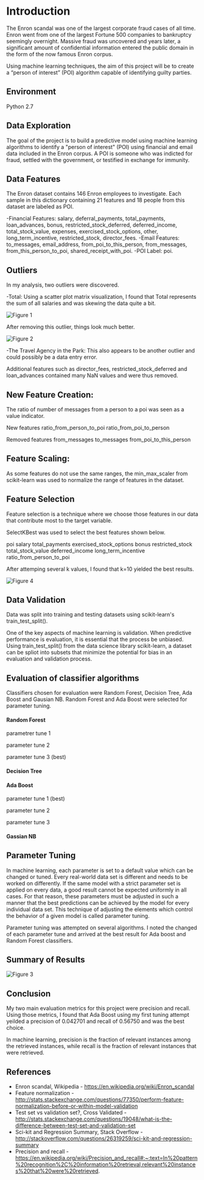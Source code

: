 # Introduction

The Enron scandal was one of the largest corporate fraud cases of all time. Enron went from one of the largest Fortune 500 companies to bankruptcy seemingly overnight. Massive fraud was uncovered and years later, a significant amount of confidential information entered the public domain in the form of the now famous Enron corpus.

Using machine learning techniques, the aim of this project will be to create a “person of interest” (POI) algorithm capable of identifying guilty parties.

## Environment
Python 2.7

## Data Exploration

The goal of the project is to build a predictive model using machine learning algorithms to identify a "person of interest" (POI) using financial and email data included in the Enron corpus. A POI is someone who was indicted for fraud, settled with the government, or testified in exchange for immunity.

## Data Features

The Enron dataset contains 146 Enron employees to investigate. Each sample in this dictionary containing 21 features and 18 people from this dataset are labeled as POI.

-Financial Features: salary, deferral_payments, total_payments, loan_advances, bonus, restricted_stock_deferred, deferred_income, total_stock_value, expenses, exercised_stock_options, other, long_term_incentive, restricted_stock, director_fees.
-Email Features: to_messages, email_address, from_poi_to_this_person, from_messages, from_this_person_to_poi, shared_receipt_with_poi.
-POI Label: poi.

## Outliers

In my analysis, two outliers were discovered.

-Total: Using a scatter plot matrix visualization, I found that Total represents the sum of all salaries and was skewing the data quite a bit.

![Figure 1](https://github.com/ebstockdale/Identify-Fraud-from-Enron-Email/blob/main/salary%20with%20Total.png)

After removing this outlier, things look much better.

![Figure 2](https://github.com/ebstockdale/Identify-Fraud-from-Enron-Email/blob/main/salary%20without%20Total.png)


-The Travel Agency in the Park: This also appears to be another outlier and could possibly be a data entry error.

Additional features such as director_fees,  restricted_stock_deferred and loan_advances contained many NaN values and were thus removed. 


## New Feature Creation: 

The ratio of number of messages from a person to a poi was seen as a value indicator. 

New features
ratio_from_person_to_poi
ratio_from_poi_to_person

Removed features
from_messages
to_messages
from_poi_to_this_person

## Feature Scaling:

As some features do not use the same ranges, the min_max_scaler from scikit-learn was used to normalize the range of features in the dataset. 



## Feature Selection

Feature selection is a technique where we choose those features in our data that contribute most to the target variable. 

SelectKBest was used to select the best features shown below. 

poi
salary
total_payments
exercised_stock_options
bonus
restricted_stock
total_stock_value
deferred_income
long_term_incentive
ratio_from_person_to_poi

After attemping several k values, I found that k=10 yielded the best results. 


![Figure 4](https://github.com/ebstockdale/Identify-Fraud-from-Enron-Email/blob/main/SelectK.png)


## Data Validation

Data was split into training and testing datasets using scikit-learn's train_test_split(). 

One of the key aspects of machine learning is validation. When predictive performance is evaluation, it is essential that the process be unbiased. Using train_test_split() from the data science library scikit-learn, a dataset can be spliot into subsets that minimize the potential for bias in an evaluation and validation process.

## Evaluation of classifier algorithms

Classifiers chosen for evaluation were Random Forest, Decision Tree, Ada Boost and Gausian NB. Random Forest and Ada Boost were selected for parameter tuning. 


#### Random Forest

parametrer tune 1

parameter tune 2

parameter tune 3 (best)

#### Decision Tree

#### Ada Boost

parameter tune 1 (best)

parameter tune 2

parameter tune 3 

#### Gassian NB

## Parameter Tuning

In machine learning, each parameter is set to a default value which can be changed or tuned.
Every real-world data set is different and needs to be worked on differently. If the same model with a strict parameter set is applied on every data, a good result cannot be expected uniformly in all cases. For that reason, these parameters must be adjusted in such a manner that the best predictions can be achieved by the model for every individual data set.
This technique of adjusting the elements which control the behavior of a given model is called parameter tuning.

Parameter tuning was attempted on several algorithms. I noted the changed of each parameter tune  and arrived at the best result for Ada boost and Random Forest classifiers.

## Summary of Results


![Figure 3](https://github.com/ebstockdale/Identify-Fraud-from-Enron-Email/blob/main/p%20tuning%20table.png)

## Conclusion

My two main evaluation metrics for this project were precision and recall. Using those metrics, I found that Ada Boost using my first tuning attempt yeilded a precision of 0.042701 and recall of 0.56750 and was the best choice. 

In machine learning, precision is the fraction of relevant instances among the retrieved instances, while recall is the fraction of relevant instances that were retrieved. 

## References

- Enron scandal, Wikipedia - https://en.wikipedia.org/wiki/Enron_scandal
- Feature normalization - http://stats.stackexchange.com/questions/77350/perform-feature-normalization-before-or-within-model-validation
- Test set vs validation set?, Cross Validated - http://stats.stackexchange.com/questions/19048/what-is-the-difference-between-test-set-and-validation-set
- Sci-kit and Regression Summary, Stack Overflow - http://stackoverflow.com/questions/26319259/sci-kit-and-regression-summary 
- Precision and recall -https://en.wikipedia.org/wiki/Precision_and_recall#:~:text=In%20pattern%20recognition%2C%20information%20retrieval,relevant%20instances%20that%20were%20retrieved.
